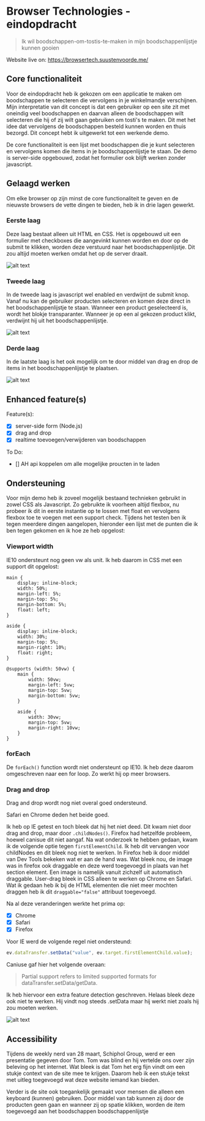 # Browser Technologies - eindopdracht

> Ik wil boodschappen-om-tostis-te-maken in mijn boodschappenlijstje kunnen gooien

Website live on: https://browsertech.suustenvoorde.me/

## Core functionaliteit
Voor de eindopdracht heb ik gekozen om een applicatie te maken om boodschappen te selecteren die vervolgens in je winkelmandje verschijnen. Mijn interpretatie van dit concept is dat een gebruiker op een site zit met oneindig veel boodschappen en daarvan alleen de boodschappen wilt selecteren die hij of zij wilt gaan gebruiken om tosti's te maken. Dit met het idee dat vervolgens de boodschappen besteld kunnen worden en thuis bezorgd. Dit concept hebt ik uitgewerkt tot een werkende demo.

De core functionaliteit is een lijst met boodschappen die je kunt selecteren en vervolgens komen die items in je boodschappenlijstje te staan. De demo is server-side opgebouwd, zodat het formulier ook blijft werken zonder javascript.

## Gelaagd werken
Om elke browser op zijn minst de core functionaliteit te geven en de nieuwste browsers de vette dingen te bieden, heb ik in drie lagen gewerkt.

### Eerste laag
Deze laag bestaat alleen uit HTML en CSS. Het is opgebouwd uit een formulier met checkboxes die aangevinkt kunnen worden en door op de submit te klikken, worden deze verstuurd naar het boodschappenlijstje. Dit zou altijd moeten werken omdat het op de server draait.

![alt text](https://github.com/s44s/browser-technologies/blob/master/opdracht3/public/images/laag1.jpg "Schets")

### Tweede laag
In de tweede laag is javascript wel enabled en verdwijnt de submit knop. Vanaf nu kan de gebruiker producten selecteren en komen deze direct in het boodschappenlijstje te staan. Wanneer een product geselecteerd is, wordt het blokje transparanter. Wanneer je op een al gekozen product klikt, verdwijnt hij uit het boodschappenlijstje.

![alt text](https://github.com/s44s/browser-technologies/blob/master/opdracht3/public/images/laag2.jpg "Schets")

### Derde laag
In de laatste laag is het ook mogelijk om te door middel van drag en drop de items in het boodschappenlijstje te plaatsen.

![alt text](https://github.com/s44s/browser-technologies/blob/master/opdracht3/public/images/laag3.jpg "Schets")

## Enhanced feature(s)
Feature(s):
- [x] server-side form (Node.js)
- [x] drag and drop
- [x] realtime toevoegen/verwijderen van boodschappen

To Do:
- [] AH api koppelen om alle mogelijke proucten in te laden

## Ondersteuning
Voor mijn demo heb ik zoveel mogelijk bestaand technieken gebruikt in zowel CSS als Javascript. Zo gebruikte ik voorheen altijd flexbox, nu probeer ik dit in eerste instantie op te lossen met float en vervolgens flexbox toe te voegen met een support check. Tijdens het testen ben ik tegen meerdere dingen aangelopen, hieronder een lijst met de punten die ik ben tegen gekomen en ik hoe ze heb opgelost:

### Viewport width
IE10 ondersteunt nog geen vw als unit. Ik heb daarom in CSS met een support dit opgelost:

```
main {
	display: inline-block;
	width: 50%;
	margin-left: 5%;
	margin-top: 5%;
	margin-bottom: 5%;
	float: left;
}

aside {
	display: inline-block;
	width: 30%;
	margin-top: 5%;
	margin-right: 10%;
	float: right;
}

@supports (width: 50vw) {
	main {
		width: 50vw;
		margin-left: 5vw;
		margin-top: 5vw;
		margin-bottom: 5vw;
	}

	aside {
		width: 30vw;
		margin-top: 5vw;
		margin-right: 10vw;
	}
}
```

### forEach
De `forEach()` function wordt niet ondersteunt op IE10. Ik heb deze daarom omgeschreven naar een for loop. Zo werkt hij op meer browsers.


### Drag and drop
Drag and drop wordt nog niet overal goed ondersteund.

Safari en Chrome deden het beide goed.

Ik heb op IE getest en toch bleek dat hij het niet deed. Dit kwam niet door drag and drop, maar door `.childNodes()`. Firefox had hetzelfde probleem, hoewel canisue dit niet aangaf. Na wat onderzoek te hebben gedaan, kwam ik de volgende optie tegen `firstElementChild`. Ik heb dit vervangen voor childNodes en dit bleek nog niet te werken. In Firefox heb ik door middel van Dev Tools bekeken wat er aan de hand was. Wat bleek nou, de image was in firefox ook draggable en deze werd toegevoegd in plaats van het section element. Een image is namelijk vanuit zichzelf uit automatisch draggable. User-drag bleek in CSS alleen te werken op Chrome en Safari. Wat ik gedaan heb ik bij de HTML elementen die niet meer mochten draggen heb ik dit `draggable="false"` attribuut toegevoegd.

Na al deze veranderingen werkte het prima op:
- [x] Chrome
- [x] Safari
- [x] Firefox

Voor IE werd de volgende regel niet ondersteund:
```javascript
ev.dataTransfer.setData("value", ev.target.firstElementChild.value);
```

Caniuse gaf hier het volgende overaan:
> Partial support refers to limited supported formats for dataTransfer.setData/getData.

Ik heb hiervoor een extra feature detection geschreven. Helaas bleek deze ook niet te werken. Hij vindt nog steeds .setData maar hij werkt niet zoals hij zou moeten werken.

![alt text](https://github.com/s44s/browser-technologies/blob/master/opdracht3/public/images/ie10.png "Schets")

## Accessibility
Tijdens de weekly nerd van 28 maart, Schiphol Group, werd er een presentatie gegeven door Tom. Tom was blind en hij vertelde ons over zijn beleving op het internet. Wat bleek is dat Tom het erg fijn vindt om een stukje context van de site mee te krijgen. Daarom heb ik een stukje tekst met uitleg toegevoegd wat deze website iemand kan bieden.

Verder is de site ook toegankelijk gemaakt voor mensen die alleen een keyboard (kunnen) gebruiken. Door middel van tab kunnen zij door de producten geen gaan en wanneer zij op spatie klikken, worden de item toegevoegd aan het boodschappen boodschappenlijstje
